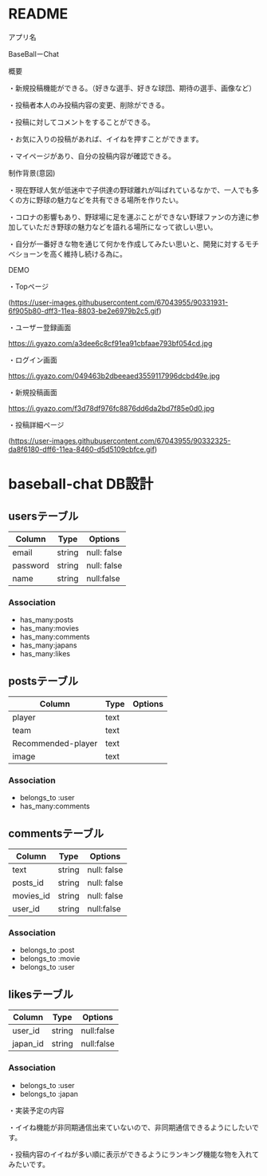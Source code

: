 # README

アプリ名

BaseBallーChat

概要

・新規投稿機能ができる。（好きな選手、好きな球団、期待の選手、画像など）

・投稿者本人のみ投稿内容の変更、削除ができる。

・投稿に対してコメントをすることができる。

・お気に入りの投稿があれば、イイねを押すことができます。

・マイページがあり、自分の投稿内容が確認できる。

制作背景(意図)

・現在野球人気が低迷中で子供達の野球離れが叫ばれているなかで、一人でも多くの方に野球の魅力などを共有できる場所を作りたい。

・コロナの影響もあり、野球場に足を運ぶことができない野球ファンの方達に参加していただき野球の魅力などを語れる場所になって欲しい思い。

・自分が一番好きな物を通じて何かを作成してみたい思いと、開発に対するモチベショーンを高く維持し続ける為に。

DEMO

・Topページ

(https://user-images.githubusercontent.com/67043955/90331931-6f905b80-dff3-11ea-8803-be2e6979b2c5.gif)

・ユーザー登録画面

https://i.gyazo.com/a3dee6c8cf91ea91cbfaae793bf054cd.jpg

・ログイン画面

https://i.gyazo.com/049463b2dbeeaed3559117996dcbd49e.jpg

・新規投稿画面

https://i.gyazo.com/f3d78df976fc8876dd6da2bd7f85e0d0.jpg

・投稿詳細ページ

(https://user-images.githubusercontent.com/67043955/90332325-da8f6180-dff6-11ea-8460-d5d5109cbfce.gif)

# baseball-chat DB設計
## usersテーブル
|Column|Type|Options|
|------|----|-------|
|email|string|null: false|
|password|string|null: false|
|name|string|null:false|

### Association
- has_many:posts
- has_many:movies
- has_many:comments
- has_many:japans
- has_many:likes

## postsテーブル
|Column|Type|Options|
|------|----|-------|
|player|text||
|team|text||
|Recommended-player|text||
|image|text||

### Association
- belongs_to :user
- has_many:comments

## commentsテーブル
|Column|Type|Options|
|------|----|-------|
|text|string|null: false|
|posts_id|string|null: false|
|movies_id|string|null: false|
|user_id|string|null:false|

### Association
- belongs_to :post
- belongs_to :movie
- belongs_to :user

## likesテーブル
|Column|Type|Options|
|------|----|-------|
|user_id|string|null:false|
|japan_id|string|null:false|

### Association
- belongs_to :user
- belongs_to :japan

・実装予定の内容

・イイね機能が非同期通信出来ていないので、非同期通信できるようにしたいです。

・投稿内容のイイねが多い順に表示ができるようにランキング機能な物を入れてみたいです。